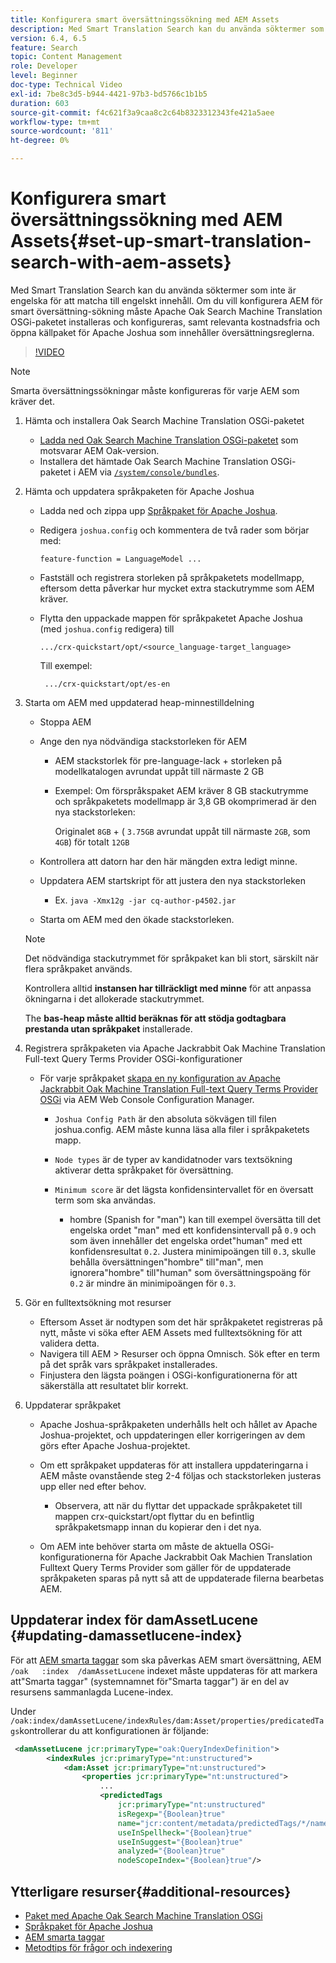 ```yaml
---
title: Konfigurera smart översättningssökning med AEM Assets
description: Med Smart Translation Search kan du använda söktermer som inte är engelska för att matcha till engelskt innehåll. Om du vill konfigurera AEM för smart översättning-sökning måste Apache Oak Search Machine Translation OSGi-paketet installeras och konfigureras, samt relevanta kostnadsfria och öppna källpaket för Apache Joshua som innehåller översättningsreglerna.
version: 6.4, 6.5
feature: Search
topic: Content Management
role: Developer
level: Beginner
doc-type: Technical Video
exl-id: 7be8c3d5-b944-4421-97b3-bd5766c1b1b5
duration: 603
source-git-commit: f4c621f3a9caa8c2c64b8323312343fe421a5aee
workflow-type: tm+mt
source-wordcount: '811'
ht-degree: 0%

---
```


# Konfigurera smart översättningssökning med AEM Assets{#set-up-smart-translation-search-with-aem-assets}

Med Smart Translation Search kan du använda söktermer som inte är engelska för att matcha till engelskt innehåll. Om du vill konfigurera AEM för smart översättning-sökning måste Apache Oak Search Machine Translation OSGi-paketet installeras och konfigureras, samt relevanta kostnadsfria och öppna källpaket för Apache Joshua som innehåller översättningsreglerna.

>[!VIDEO](https://video.tv.adobe.com/v/21291?quality=12&learn=on)

>[!NOTE]
>
>Smarta översättningssökningar måste konfigureras för varje AEM som kräver det.

1. Hämta och installera Oak Search Machine Translation OSGi-paketet
   * [Ladda ned Oak Search Machine Translation OSGi-paketet](https://search.maven.org/#search%7Cgav%7C1%7Cg%3A%22org.apache.jackrabbit%22%20AND%20a%3A%22oak-search-mt%22) som motsvarar AEM Oak-version.
   * Installera det hämtade Oak Search Machine Translation OSGi-paketet i AEM via [`/system/console/bundles`](http://localhost:4502/system/console/bundles).

2. Hämta och uppdatera språkpaketen för Apache Joshua
   * Ladda ned och zippa upp [Språkpaket för Apache Joshua](https://cwiki.apache.org/confluence/display/JOSHUA/Language+Packs).
   * Redigera `joshua.config` och kommentera de två rader som börjar med:

     ```
     feature-function = LanguageModel ...
     ```

   * Fastställ och registrera storleken på språkpaketets modellmapp, eftersom detta påverkar hur mycket extra stackutrymme som AEM kräver.
   * Flytta den uppackade mappen för språkpaketet Apache Joshua (med `joshua.config` redigera) till

     ```
     .../crx-quickstart/opt/<source_language-target_language>
     ```

     Till exempel:

     ```
      .../crx-quickstart/opt/es-en
     ```

3. Starta om AEM med uppdaterad heap-minnestilldelning
   * Stoppa AEM
   * Ange den nya nödvändiga stackstorleken för AEM

      * AEM stackstorlek för pre-language-lack + storleken på modellkatalogen avrundat uppåt till närmaste 2 GB
      * Exempel: Om förspråkspaket AEM kräver 8 GB stackutrymme och språkpaketets modellmapp är 3,8 GB okomprimerad är den nya stackstorleken:

        Originalet `8GB` + ( `3.75GB` avrundat uppåt till närmaste `2GB`, som `4GB`) för totalt `12GB`

   * Kontrollera att datorn har den här mängden extra ledigt minne.
   * Uppdatera AEM startskript för att justera den nya stackstorleken

      * Ex. `java -Xmx12g -jar cq-author-p4502.jar`

   * Starta om AEM med den ökade stackstorleken.

   >[!NOTE]
   >
   >Det nödvändiga stackutrymmet för språkpaket kan bli stort, särskilt när flera språkpaket används.
   >
   >
   >Kontrollera alltid **instansen har tillräckligt med minne** för att anpassa ökningarna i det allokerade stackutrymmet.
   >
   >
   >The **bas-heap måste alltid beräknas för att stödja godtagbara prestanda utan språkpaket** installerade.

4. Registrera språkpaketen via Apache Jackrabbit Oak Machine Translation Full-text Query Terms Provider OSGi-konfigurationer

   * För varje språkpaket [skapa en ny konfiguration av Apache Jackrabbit Oak Machine Translation Full-text Query Terms Provider OSGi](http://localhost:4502/system/console/configMgr/org.apache.jackrabbit.oak.plugins.index.mt.MTFulltextQueryTermsProviderFactory) via AEM Web Console Configuration Manager.

      * `Joshua Config Path` är den absoluta sökvägen till filen joshua.config. AEM måste kunna läsa alla filer i språkpaketets mapp.
      * `Node types` är de typer av kandidatnoder vars textsökning aktiverar detta språkpaket för översättning.
      * `Minimum score` är det lägsta konfidensintervallet för en översatt term som ska användas.

         * hombre (Spanish for &quot;man&quot;) kan till exempel översätta till det engelska ordet &quot;man&quot; med ett konfidensintervall på `0.9` och som även innehåller det engelska ordet&quot;human&quot; med ett konfidensresultat `0.2`. Justera minimipoängen till `0.3`, skulle behålla översättningen&quot;hombre&quot; till&quot;man&quot;, men ignorera&quot;hombre&quot; till&quot;human&quot; som översättningspoäng för `0.2` är mindre än minimipoängen för `0.3`.

5. Gör en fulltextsökning mot resurser
   * Eftersom Asset är nodtypen som det här språkpaketet registreras på nytt, måste vi söka efter AEM Assets med fulltextsökning för att validera detta.
   * Navigera till AEM > Resurser och öppna Omnisch. Sök efter en term på det språk vars språkpaket installerades.
   * Finjustera den lägsta poängen i OSGi-konfigurationerna för att säkerställa att resultatet blir korrekt.

6. Uppdaterar språkpaket
   * Apache Joshua-språkpaketen underhålls helt och hållet av Apache Joshua-projektet, och uppdateringen eller korrigeringen av dem görs efter Apache Joshua-projektet.
   * Om ett språkpaket uppdateras för att installera uppdateringarna i AEM måste ovanstående steg 2-4 följas och stackstorleken justeras upp eller ned efter behov.

      * Observera, att när du flyttar det uppackade språkpaketet till mappen crx-quickstart/opt flyttar du en befintlig språkpaketsmapp innan du kopierar den i det nya.

   * Om AEM inte behöver starta om måste de aktuella OSGi-konfigurationerna för Apache Jackrabbit Oak Machien Translation Fulltext Query Terms Provider som gäller för de uppdaterade språkpaketen sparas på nytt så att de uppdaterade filerna bearbetas AEM.

## Uppdaterar index för damAssetLucene {#updating-damassetlucene-index}

För att [AEM smarta taggar](https://helpx.adobe.com/experience-manager/6-3/assets/using/touch-ui-smart-tags.html) som ska påverkas AEM smart översättning, AEM `/oak   :index  /damAssetLucene` indexet måste uppdateras för att markera att&quot;Smarta taggar&quot; (systemnamnet för&quot;Smarta taggar&quot;) är en del av resursens sammanlagda Lucene-index.

Under `/oak:index/damAssetLucene/indexRules/dam:Asset/properties/predicatedTags`kontrollerar du att konfigurationen är följande:

```xml
 <damAssetLucene jcr:primaryType="oak:QueryIndexDefinition">
        <indexRules jcr:primaryType="nt:unstructured">
            <dam:Asset jcr:primaryType="nt:unstructured">
                <properties jcr:primaryType="nt:unstructured">
                    ...
                    <predictedTags
                        jcr:primaryType="nt:unstructured"
                        isRegexp="{Boolean}true"
                        name="jcr:content/metadata/predictedTags/*/name"
                        useInSpellheck="{Boolean}true"
                        useInSuggest="{Boolean}true"
                        analyzed="{Boolean}true"
                        nodeScopeIndex="{Boolean}true"/>
```

## Ytterligare resurser{#additional-resources}

* [Paket med Apache Oak Search Machine Translation OSGi](https://search.maven.org/#search%7Cgav%7C1%7Cg%3A%22org.apache.jackrabbit%22%20AND%20a%3A%22oak-search-mt%22)
* [Språkpaket för Apache Joshua](https://cwiki.apache.org/confluence/display/JOSHUA/Language+Packs)
* [AEM smarta taggar](https://helpx.adobe.com/experience-manager/6-3/assets/using/touch-ui-smart-tags.html)
* [Metodtips för frågor och indexering](https://helpx.adobe.com/experience-manager/6-5/sites/deploying/using/best-practices-for-queries-and-indexing.html)
